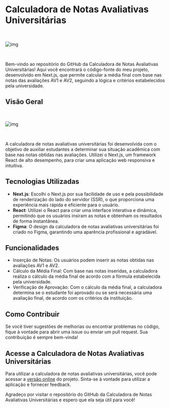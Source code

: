 # Calculadora de Notas Avaliativas Universitárias

<br>

![img](https://raw.githubusercontent.com/marco0antonio0/calculadora-notas-faculdade/master/images_readme/r.png)

<br/>

Bem-vindo ao repositório do GitHub da Calculadora de Notas Avaliativas Universitárias! Aqui você encontrará o código-fonte do meu projeto, desenvolvido em Next.js, que permite calcular a média final com base nas notas das avaliações AV1 e AV2, seguindo a lógica e critérios estabelecidos pela universidade.

## Visão Geral

<br>

![img](https://raw.githubusercontent.com/marco0antonio0/calculadora-notas-faculdade/master/readme_images/image_readme.png)

<br>

A calculadora de notas avaliativas universitárias foi desenvolvida com o objetivo de auxiliar estudantes a determinar sua situação acadêmica com base nas notas obtidas nas avaliações. Utilizei o Next.js, um framework React de alto desempenho, para criar uma aplicação web responsiva e intuitiva.

## Tecnologias Utilizadas

- **Next.js**: Escolhi o Next.js por sua facilidade de uso e pela possibilidade de renderização do lado do servidor (SSR), o que proporciona uma experiência mais rápida e eficiente para o usuário.
- **React**: Utilizei o React para criar uma interface interativa e dinâmica, permitindo que os usuários insiram as notas e obtenham os resultados de forma instantânea.
- **Figma**: O design da calculadora de notas avaliativas universitárias foi criado no Figma, garantindo uma aparência profissional e agradável.

## Funcionalidades

- Inserção de Notas: Os usuários podem inserir as notas obtidas nas avaliações AV1 e AV2.
- Cálculo da Média Final: Com base nas notas inseridas, a calculadora realiza o cálculo da média final de acordo com a fórmula estabelecida pela universidade.
- Verificação de Aprovação: Com o cálculo da média final, a calculadora determina se o estudante foi aprovado ou se será necessária uma avaliação final, de acordo com os critérios da instituição.

## Como Contribuir

Se você tiver sugestões de melhorias ou encontrar problemas no código, fique à vontade para abrir uma issue ou enviar um pull request. Sua contribuição é sempre bem-vinda!

## Acesse a Calculadora de Notas Avaliativas Universitárias

Para utilizar a calculadora de notas avaliativas universitárias, você pode acessar a [versão online]([https://calculadora-de-notas-unama.devs-app.tech/]) do projeto. Sinta-se à vontade para utilizar a aplicação e fornecer feedback.

Agradeço por visitar o repositório do GitHub da Calculadora de Notas Avaliativas Universitárias e espero que ela seja útil para você!


